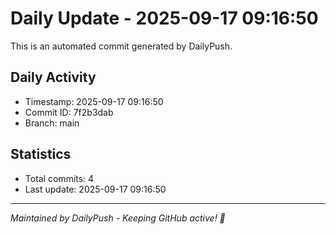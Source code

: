 # Daily Update - 2025-09-17 09:16:50

This is an automated commit generated by DailyPush.

## Daily Activity
- Timestamp: 2025-09-17 09:16:50
- Commit ID: 7f2b3dab
- Branch: main

## Statistics
- Total commits: 4
- Last update: 2025-09-17 09:16:50

---
*Maintained by DailyPush - Keeping GitHub active! 🚀*
